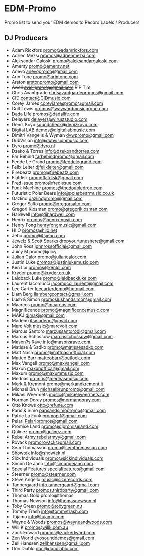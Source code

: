 # EDM-Promo

Promo list to send your EDM demos to Record Labels / Producers

## DJ Producers	
	
- Adam Rickfors 	promo@adamrickfors.com
- Adrien Mezsi 	promos@adrienmezsi.com
- Aleksandar Galoski 	promo@aleksandargaloski.com
- Amersy 	promo@amersy.net
- Anevo 	anevopromo@gmail.com
- Arin Tone 	promo@arintone.com
- Arston 	arstonpromo@gmail.com
- ~~Avicii 	aviciipromo@gmail.com~~ RIP Tim
- Chris Avantgrade 	chrisavantgardepromos@gmail.com
- CID 	contact@CIDmusic.com
- Corey James 	coreyjamespromo@gmail.com
- Cult Lewis 	promos@waywardmusicgroup.com
- Dada Life 	promos@dadalife.com
- Delayers 	delayers@viruststudio.com
- Deniz Koyu 	soundcheck@denizkoyu.com
- Digital LAB 	demos@digitallabmusic.com
- Dimitri Vangelis & Wyman 	dvwpromo@gmail.com
- DubVision 	info@dubvisionmusic.com
- Dyro 	promo@dyro.nl
- Dzeko & Torres 	info@dzekoandtorres.com
- Far Behind 	farbehindpromo@gmail.com
- Fedde Le Grand 	promo@feddelegrand.com
- Felix Leiter 	djfelixleiter@gmail.com
- Firebeatz 	promo@firebeatz.com
- Flatdisk 	promoflatdisk@gmail.com
- Fred Issue 	promo@fredissue.com
- Funk Machine 	promos@thedoubledrop.com
- Futuristic Polar Bears 	info@polarbearmusic.co.uk
- Gazlind 	gazlindpromo@gmail.com
- Gregor Salto 	promo@gregorsalto.com
- Gregori Klosman 	promo@gregoriklosman.com
- Hardwell 	info@djhardwell.com
- Henrix 	promos@henrixmusic.com
- Henry Fong 	henryfongmusic@gmail.com
- HIIO 	promos@hiio.net
- Jebu 	promo@itsjebu.com
- Jewelz & Scott Sparks 	dropyourtuneshere@gmail.com
- John Ross 	johnrossofficial@gmail.com
- Juicy M 	promo@juicy
- Julian Calor 	promo@juliancalor.com
- Justin Luke 	promos@justinlukemusic.com
- Ken Loi 	promos@kenloi.com
- Kryder 	promo@kryder.co.uk
- Laidback Luke 	promo@laidbackluke.com
- Laurent Iacomucci 	iacomucci.laurent@gmail.com
- Lee Carter 	leecarterdemo@hotmail.com
- Liam Berg 	liambergcontact@gmail.com
- Lush & Simon 	promoslushandsimon@gmail.com
- Maarcos 	promo@maarcos.com
- Magnificence 	promo@magnificencemusic.com
- MAKJ 	djmakj@gmail.com
- Madeon itsmadeon@gmail.com
- Marc Volt 	music@marcvolt.com
- Marcus Santoro 	marcussantorodj@gmail.com
- Marcus Schossow 	marcusschossow@gmail.com
- Mason?s Rave 	info@masonsrave.com
- Matisse & Sadko 	promo@matissesadko.com
- Matt Nash 	promo@mattnashofficial.com
- Matteo Barr 	matteobarr@outlook.com
- Max Vangeli 	promo@maxvangeli.com
- Maxon 	maxonoffical@gmail.com
- Maxum 	promo@maxummusic.com
- Mednas 	promos@mednasmusic.com
- Merk & Kremont 	promo@merkandkremont.it
- Michael Brun 	michaelbrunpromo@gmail.com
- Mikael Weermets 	music@mikaelweermets.com
- Norman Doray 	promos@normandoray.com
- Otto Knows 	otto@refune.com
- Paris & Simo 	parisandsimopromo@gmail.com
- Patric La Funk 	promoplf@gmail.com
- Pelari 	Pelaripromos@gmail.com
- Promise Land 	promo@djpromiseland.com
- Qulinez 	promo@qulinez.com
- Rebel Army 	rebelarmyy@gmail.com
- Rovack 	promorovack@gmail.com
- Sem Thomasson 	promo@semthomasson.com
- Showtek 	info@showtek.nl
- Sick Individuals 	promo@sickindividuals.com
- Simon De Jano 	info@simondejano.com
- Special Features 	specialfeatures@gmail.com
- Steerner 	promo@steerner.com
- Steve Angello 	music@sizerecords.com
- Tannergaard 	info.tannergaard@gmail.com
- Third Party 	promos.thirdparty@gmail.com
- Thomas Gold 	promo@thomas
- Thomas Newson 	info@thomasnewson.nl
- Toby Green 	promo@tobygreen.nu
- Tommy Trash 	info@tommytrash.com
- Tujamo 	info@tujamo.com
- Wayne & Woods 	promos@wayneandwoods.com
- Will K 	promo@willk.com.au
- Zack Edward 	promos@zackedward.com
- Zen World 	evosounddemos@gmail.com
- Zell Hanssen 	zellhanssen@gmail.com
- Don Diablo 	don@dondiablo.com

